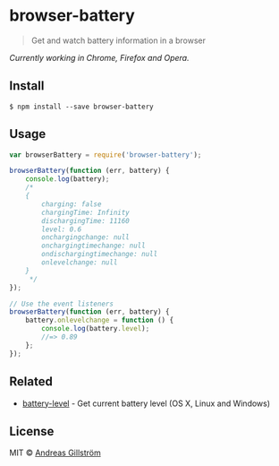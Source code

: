 # browser-battery

> Get and watch battery information in a browser

*Currently working in Chrome, Firefox and Opera.*


## Install

```
$ npm install --save browser-battery
```


## Usage

```js
var browserBattery = require('browser-battery');

browserBattery(function (err, battery) {
	console.log(battery);
	/*
	{
		charging: false
		chargingTime: Infinity
		dischargingTime: 11160
		level: 0.6
		onchargingchange: null
		onchargingtimechange: null
		ondischargingtimechange: null
		onlevelchange: null
	}
	 */
});

// Use the event listeners
browserBattery(function (err, battery) {
	battery.onlevelchange = function () {
		console.log(battery.level);
		//=> 0.89
	};
});
```


## Related

* [battery-level](https://github.com/gillstrom/battery-level) - Get current battery level (OS X, Linux and Windows)


## License

MIT © [Andreas Gillström](http://github.com/gillstrom)
